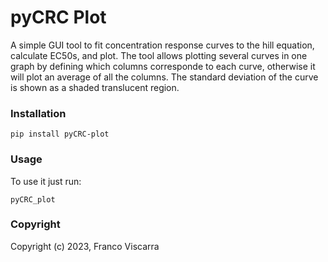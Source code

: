 pyCRC Plot
==============================
A simple GUI tool to fit concentration response curves to the hill equation, calculate EC50s, and plot. The tool allows plotting several curves in one graph by defining which columns corresponde to each curve, otherwise it will plot an average of all the columns. The standard deviation of the curve is shown as a shaded translucent region. 

### Installation
```
pip install pyCRC-plot
```
### Usage
To use it just run:
```
pyCRC_plot
```

### Copyright

Copyright (c) 2023, Franco Viscarra
